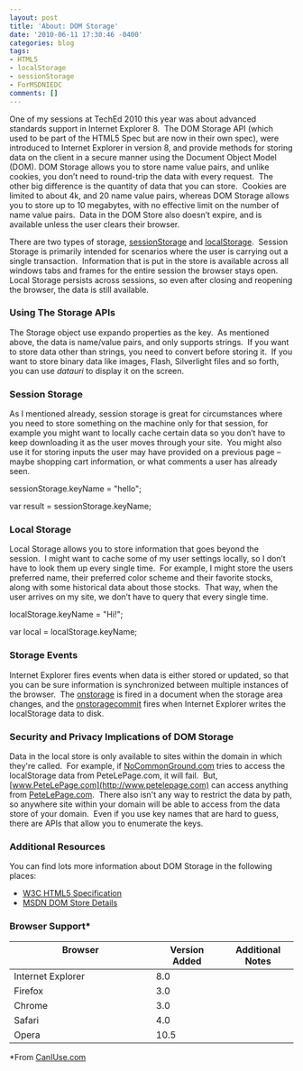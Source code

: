 ```yaml
---
layout: post
title: 'About: DOM Storage'
date: '2010-06-11 17:30:46 -0400'
categories: blog
tags:
- HTML5
- localStorage
- sessionStorage
- ForMSDNIEDC
comments: []
---
```


One of my sessions at TechEd 2010 this year was about advanced standards support in Internet Explorer 8.  The DOM Storage API (which used to be part of the HTML5 Spec but are now in their own spec), were introduced to Internet Explorer in version 8, and provide methods for storing data on the client in a secure manner using the Document Object Model (DOM). DOM Storage allows you to store name value pairs, and unlike cookies, you don’t need to round-trip the data with every request.  The other big difference is the quantity of data that you can store.  Cookies are limited to about 4k, and 20 name value pairs, whereas DOM Storage allows you to store up to 10 megabytes, with no effective limit on the number of name value pairs.  Data in the DOM Store also doesn’t expire, and is available unless the user clears their browser.

There are two types of storage, [sessionStorage](http://msdn.microsoft.com/en-us/library/cc197020(VS.85).aspx) and [localStorage](http://msdn.microsoft.com/en-us/library/cc848902).  Session Storage is primarily intended for scenarios where the user is carrying out a single transaction.  Information that is put in the store is available across all windows tabs and frames for the entire session the browser stays open.  Local Storage persists across sessions, so even after closing and reopening the browser, the data is still available.

### Using The Storage APIs

The Storage object use expando properties as the key.  As mentioned above, the data is name/value pairs, and only supports strings.  If you want to store data other than strings, you need to convert before storing it.  If you want to store binary data like images, Flash, Silverlight files and so forth, you can use _datauri_ to display it on the screen.

### Session Storage

As I mentioned already, session storage is great for circumstances where you need to store something on the machine only for that session, for example you might want to locally cache certain data so you don’t have to keep downloading it as the user moves through your site.  You might also use it for storing inputs the user may have provided on a previous page – maybe shopping cart information, or what comments a user has already seen.

<div class="codeSample">sessionStorage.keyName = "hello";

var result = sessionStorage.keyName;</div>

### Local Storage

Local Storage allows you to store information that goes beyond the session.  I might want to cache some of my user settings locally, so I don’t have to look them up every single time.  For example, I might store the users preferred name, their preferred color scheme and their favorite stocks, along with some historical data about those stocks.  That way, when the user arrives on my site, we don’t have to query that every single time.

<div class="codeSample">localStorage.keyName = "Hi!";

var local = localStorage.keyName;</div>

### Storage Events

Internet Explorer fires events when data is either stored or updated, so that you can be sure information is synchronized between multiple instances of the browser.  The [onstorage](http://msdn.microsoft.com/en-us/library/cc197059(VS.85).aspx) is fired in a document when the storage area changes, and the [onstoragecommit](http://msdn.microsoft.com/en-us/library/cc288674(VS.85).aspx) fires when Internet Explorer writes the localStorage data to disk.

### Security and Privacy Implications of DOM Storage

Data in the local store is only available to sites within the domain in which they're called.  For example, if [NoCommonGround.com](http://nocommonground.com) tries to access the localStorage data from PeteLePage.com, it will fail.  But, [www.PeteLePage.com](http://www.petelepage.com) can access anything from [PeteLePage.com](http://petelepage.com).  There also isn't any way to restrict the data by path, so anywhere site within your domain will be able to access from the data store of your domain.  Even if you use key names that are hard to guess, there are APIs that allow you to enumerate the keys.

### Additional Resources

You can find lots more information about DOM Storage in the following places:

*   [W3C HTML5 Specification](http://www.w3.org/TR/html5/)
*   [MSDN DOM Store Details](http://msdn.microsoft.com/en-us/library/cc197062(VS.85).aspx)

### Browser Support*

<table>
<thead>
<tr>
<th width="50%" valign="top">Browser</th>
<th width="25%" valign="top">Version Added</th>
<th width="25%" valign="top">Additional Notes</th>
</tr>
</thead>
<tbody>
<tr>
<td valign="top">Internet Explorer</td>
<td valign="top">8.0</td>
<td valign="top"></td>
</tr>
<tr>
<td valign="top">Firefox</td>
<td valign="top">3.0</td>
<td valign="top"></td>
</tr>
<tr>
<td valign="top">Chrome</td>
<td valign="top">3.0</td>
<td valign="top"></td>
</tr>
<tr>
<td valign="top">Safari</td>
<td valign="top">4.0</td>
<td valign="top"></td>
</tr>
<tr>
<td valign="top">Opera</td>
<td valign="top">10.5</td>
<td valign="top"></td>
</tr>
</tbody>
</table>

*From [CanIUse.com](http://caniuse.com)